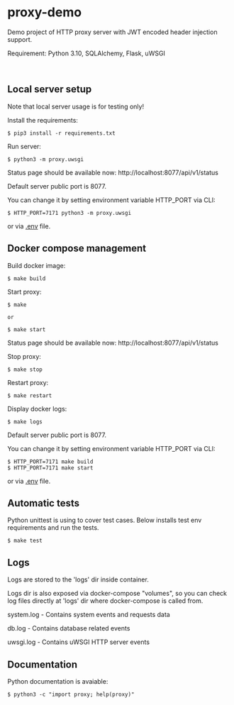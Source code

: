 # proxy-demo

Demo project of HTTP proxy server with JWT encoded header injection support.

Requirement: Python 3.10, SQLAlchemy, Flask, uWSGI

&nbsp;  

## Local server setup

Note that local server usage is for testing only!

Install the requirements:

    $ pip3 install -r requirements.txt

Run server:

    $ python3 -m proxy.uwsgi

Status page should be available now: http://localhost:8077/api/v1/status

Default server public port is 8077.

You can change it by setting environment variable HTTP_PORT via CLI:

    $ HTTP_PORT=7171 python3 -m proxy.uwsgi

or via [.env](.env) file.


## Docker compose management

Build docker image:

    $ make build

Start proxy:

    $ make

    or

    $ make start

Status page should be available now: http://localhost:8077/api/v1/status

Stop proxy:

    $ make stop

Restart proxy:

    $ make restart

Display docker logs:

    $ make logs


Default server public port is 8077.

You can change it by setting environment variable HTTP_PORT via CLI:

    $ HTTP_PORT=7171 make build
    $ HTTP_PORT=7171 make start

or via [.env](.env) file.


## Automatic tests

Python unittest is using to cover test cases.
Below installs test env requirements and run the tests.

    $ make test


## Logs

Logs are stored to the 'logs' dir inside container.

Logs dir is also exposed via docker-compose "volumes", so you can check log files directly at 'logs' dir where docker-compose is called from.

system.log - Contains system events and requests data

db.log - Contains database related events

uwsgi.log - Contains uWSGI HTTP server events

## Documentation

Python documentation is avaiable:

    $ python3 -c "import proxy; help(proxy)"
